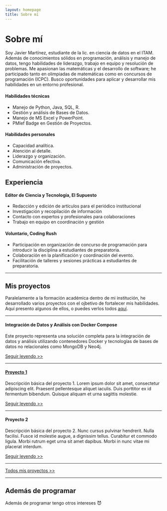 ```yaml
---
layout: homepage
title: Sobre mí
---
```

# Sobre mí
Soy Javier Martínez, estudiante de la lic. en ciencia de datos en el ITAM. Además de conocimientos sólidos en programación, análisis y manejo de datos, tengo habilidades de liderazgo, trabajo en equipo y resolución de problemas. Me apasionan las matemáticas y el desarrollo de software; he participado tanto en olimpiadas de matemáticas como en concursos de programación (ICPC). Busco oportunidades para aplicar y desarrollar mis habilidades en un entorno profesional.

#### Habilidades técnicas
* Manejo de Python, Java, SQL, R. 
* Gestión y análisis de Bases de Datos. 
* Manejo de MS Excel y PowerPoint. 
* PMIef Badge en Gestión de Proyectos. 

#### Habilidades personales
* Capacidad analítica. 
* Atención al detalle. 
* Liderazgo y organización. 
* Comunicación efectiva. 
* Administración de proyectos.  


## Experiencia

#### Editor de Ciencia y Tecnología, El Supuesto 
* Redacción y edición de artículos para el periódico institucional 
* Investigación y recopilación de información 
* Contacto con expertos y profesionales para colaboraciones 
* Trabajo en equipo en coordinación y gestión 

#### Voluntario, Coding Rush 
* Participación en organización de concurso de programación para introducir la disciplina a estudiantes de preparatoria. 
* Colaboración en la planificación y coordinación del evento. 
* Facilitación de talleres y sesiones prácticas a estudiantes de preparatoria. 

---

## Mis proyectos
Paralelamente a la formación académica dentro de mi institución, he desarrollado varios proyectos con el ojbetivo de fortalecer mis habilidades. Aquí presento algunos de ellos, o puedes verlos todos <a href="{{ '/tags' | relative_url }}">aquí</a>.

---
#### Integración de Datos y Análisis con Docker Compose
Este proyecto representa una solución completa para la integración de datos y análisis utilizando contenedores Docker y tecnologías de bases de datos no relacionales como MongoDB y Neo4j.

<a href="{{ '/proyecto/2024/05/25/integracion-de-datos.html' | relative_url }}">Seguir leyendo >></a>

---
#### <a style="color:heading-color;" href="{{ '/proyecto/2024/05/25/proyecto-1.html' | relative_url }}">Proyecto 1</a>
Descripción básica del proyecto 1. Lorem ipsum dolor sit amet, consectetur adipiscing elit. Praesent pellentesque aliquet iaculis. Duis porttitor ex id fermentum bibendum. Quisque aliquam et urna sagittis molestie.

<a href="{{ '/proyecto/2024/05/25/proyecto-1.html' | relative_url }}">Seguir leyendo >></a>

---
#### Proyecto 2
Descripción básica del proyecto 2. Nunc cursus pulvinar hendrerit. Nulla facilisi. Fusce id molestie augue, a dignissim tellus. Curabitur et commodo ligula. Morbi rutrum eget urna sit amet dapibus. Morbi in nunc vitae mi placerat interdum.

<a href="{{ '/proyecto/2024/05/25/proyecto-2.html' | relative_url }}">Seguir leyendo >></a>

---
<a href="{{ '/tags' | relative_url }}">Todos mis proyectos >></a>

---

## Además de programar
Además de programar tengo otros intereses &#128520;
